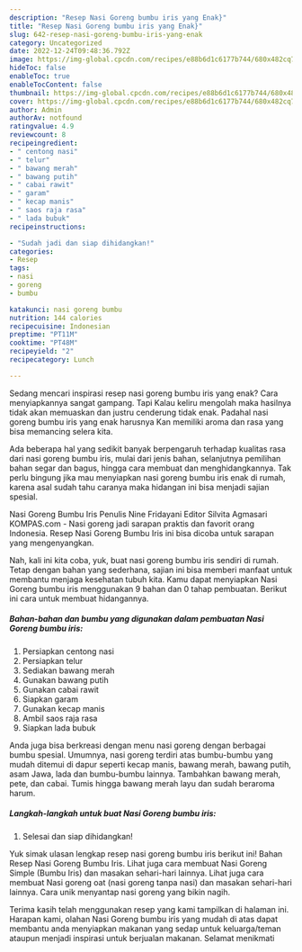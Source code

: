 ```yaml
---
description: "Resep Nasi Goreng bumbu iris yang Enak}"
title: "Resep Nasi Goreng bumbu iris yang Enak}"
slug: 642-resep-nasi-goreng-bumbu-iris-yang-enak
category: Uncategorized
date: 2022-12-24T09:48:36.792Z
image: https://img-global.cpcdn.com/recipes/e88b6d1c6177b744/680x482cq70/nasi-goreng-bumbu-iris-foto-resep-utama.jpg
hideToc: false
enableToc: true
enableTocContent: false
thumbnail: https://img-global.cpcdn.com/recipes/e88b6d1c6177b744/680x482cq70/nasi-goreng-bumbu-iris-foto-resep-utama.jpg
cover: https://img-global.cpcdn.com/recipes/e88b6d1c6177b744/680x482cq70/nasi-goreng-bumbu-iris-foto-resep-utama.jpg
author: Admin
authorAv: notfound
ratingvalue: 4.9
reviewcount: 8
recipeingredient:
- " centong nasi"
- " telur"
- " bawang merah"
- " bawang putih"
- " cabai rawit"
- " garam"
- " kecap manis"
- " saos raja rasa"
- " lada bubuk"
recipeinstructions:

- "Sudah jadi dan siap dihidangkan!"
categories:
- Resep
tags:
- nasi
- goreng
- bumbu

katakunci: nasi goreng bumbu 
nutrition: 144 calories
recipecuisine: Indonesian
preptime: "PT11M"
cooktime: "PT48M"
recipeyield: "2"
recipecategory: Lunch

---
```



Sedang mencari inspirasi resep nasi goreng bumbu iris yang enak? Cara menyiapkannya sangat gampang. Tapi Kalau keliru mengolah maka hasilnya tidak akan memuaskan dan justru cenderung tidak enak. Padahal nasi goreng bumbu iris yang enak harusnya Kan memiliki aroma dan rasa yang bisa memancing selera kita.


Ada beberapa hal yang sedikit banyak berpengaruh terhadap kualitas rasa dari nasi goreng bumbu iris, mulai dari jenis bahan, selanjutnya pemilihan bahan segar dan bagus, hingga cara membuat dan menghidangkannya. Tak perlu bingung jika mau menyiapkan nasi goreng bumbu iris enak di rumah, karena asal sudah tahu caranya maka hidangan ini bisa menjadi sajian spesial.

Nasi Goreng Bumbu Iris Penulis Nine Fridayani Editor Silvita Agmasari KOMPAS.com - Nasi goreng jadi sarapan praktis dan favorit orang Indonesia. Resep Nasi Goreng Bumbu Iris ini bisa dicoba untuk sarapan yang mengenyangkan.


Nah, kali ini kita coba, yuk, buat nasi goreng bumbu iris sendiri di rumah. Tetap dengan bahan yang sederhana, sajian ini bisa memberi manfaat untuk membantu menjaga kesehatan tubuh kita. Kamu dapat menyiapkan Nasi Goreng bumbu iris menggunakan 9 bahan dan 0 tahap pembuatan. Berikut ini cara untuk membuat hidangannya.

<!--inarticleads1-->

##### Bahan-bahan dan bumbu yang digunakan dalam pembuatan Nasi Goreng bumbu iris:

1. Persiapkan  centong nasi
1. Persiapkan  telur
1. Sediakan  bawang merah
1. Gunakan  bawang putih
1. Gunakan  cabai rawit
1. Siapkan  garam
1. Gunakan  kecap manis
1. Ambil  saos raja rasa
1. Siapkan  lada bubuk


Anda juga bisa berkreasi dengan menu nasi goreng dengan berbagai bumbu spesial. Umumnya, nasi goreng terdiri atas bumbu-bumbu yang mudah ditemui di dapur seperti kecap manis, bawang merah, bawang putih, asam Jawa, lada dan bumbu-bumbu lainnya. Tambahkan bawang merah, pete, dan cabai. Tumis hingga bawang merah layu dan sudah beraroma harum. 

<!--inarticleads2-->

##### Langkah-langkah untuk buat Nasi Goreng bumbu iris:


1. Selesai dan siap dihidangkan!

Yuk simak ulasan lengkap resep nasi goreng bumbu iris berikut ini! Bahan Resep Nasi Goreng Bumbu Iris. Lihat juga cara membuat Nasi Goreng Simple (Bumbu Iris) dan masakan sehari-hari lainnya. Lihat juga cara membuat Nasi goreng oat (nasi goreng tanpa nasi) dan masakan sehari-hari lainnya. Cara unik menyantap nasi goreng yang bikin nagih. 

Terima kasih telah menggunakan resep yang kami tampilkan di halaman ini. Harapan kami, olahan Nasi Goreng bumbu iris yang mudah di atas dapat membantu anda menyiapkan makanan yang sedap untuk keluarga/teman ataupun menjadi inspirasi untuk berjualan makanan. Selamat menikmati
